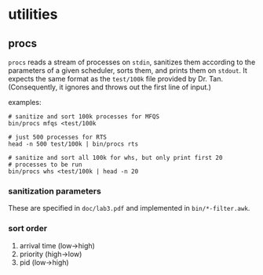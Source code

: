 # utilities

## procs

`procs` reads a stream of processes on `stdin`, sanitizes them
according to the parameters of a given scheduler, sorts them, and
prints them on `stdout`. It expects the same format as the `test/100k`
file provided by Dr. Tan. (Consequently, it ignores and throws out the
first line of input.)

examples:

    # sanitize and sort 100k processes for MFQS
    bin/procs mfqs <test/100k
    
    # just 500 processes for RTS
    head -n 500 test/100k | bin/procs rts
    
    # sanitize and sort all 100k for whs, but only print first 20
    # processes to be run
    bin/procs whs <test/100k | head -n 20

### sanitization parameters

These are specified in `doc/lab3.pdf` and implemented in
`bin/*-filter.awk`.

### sort order

1. arrival time (low->high)
2. priority (high->low)
3. pid (low->high)
